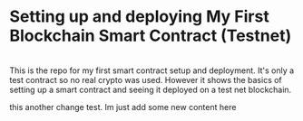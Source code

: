 <h1>Setting up and deploying My First Blockchain Smart Contract (Testnet)</h1>
<br/>
This is the repo for my first smart contract setup and deployment. It's only a test contract so no real crypto was used. However it shows the basics of setting up a smart contract and seeing it deployed on a test net blockchain.

this another change test. Im just add some new content here